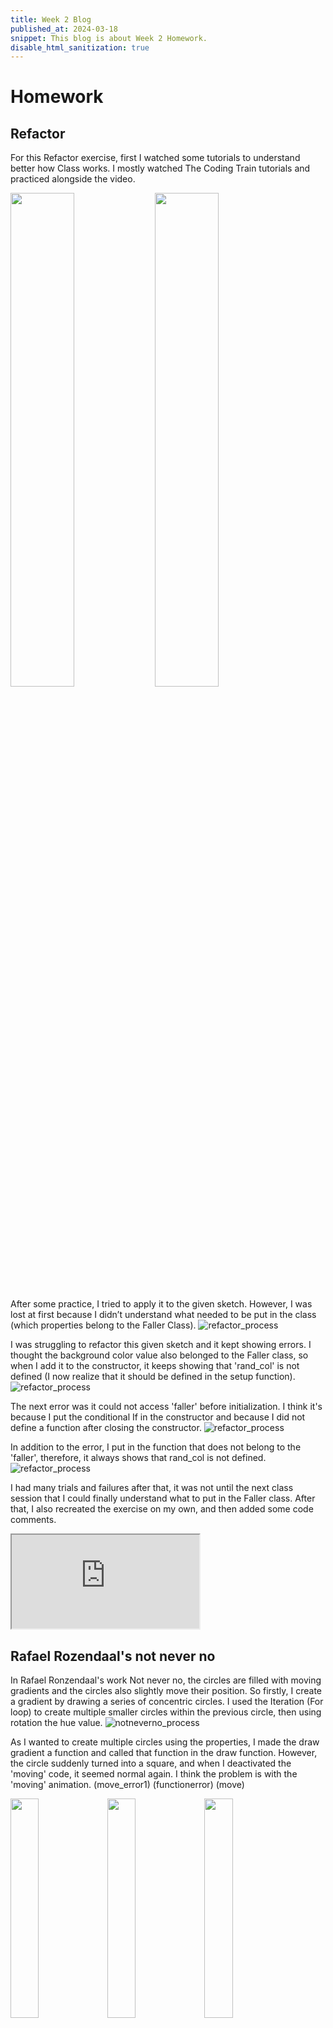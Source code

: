 ```yaml
---
title: Week 2 Blog
published_at: 2024-03-18
snippet: This blog is about Week 2 Homework.
disable_html_sanitization: true
---
```


# Homework

## Refactor 

For this Refactor exercise, first I watched some tutorials to understand better how Class works. I mostly watched The Coding Train tutorials and practiced alongside the video. 
<p float="center">
  <img src="/w02/tut1.png" width="45%" />
  <img src="/w02/tut2.png" width="45%%" /> 
</p>

After some practice, I tried to apply it to the given sketch. However, I was lost at first because I didn’t understand what needed to be put in the class (which properties belong to the Faller Class). ![refactor_process](w02/error_1.png)

I was struggling to refactor this given sketch and it kept showing errors. I thought the background color value also belonged to the Faller class, so when I add it to the constructor, it keeps showing that 'rand_col' is not defined (I now realize that it should be defined in the setup function). ![refactor_process](w02/color_error.png)

The next error was it could not access 'faller' before initialization. I think it's because I put the conditional If in the constructor and because I did not define a function after closing the constructor. ![refactor_process](w02/wrong_class.png)

In addition to the error, I put in the function that does not belong to the 'faller', therefore, it always shows that rand_col is not defined. ![refactor_process](w02/function_error.png)

I had many trials and failures after that, it was not until the next class session that I could finally understand what to put in the Faller class. After that, I also recreated the exercise on my own, and then added some code comments. 

<iframe id="homework_refactor" src="https://editor.p5js.org/MaiHanNguyen1404/full/ZqTc7mcW9"></iframe>

<script type="module">
  const iframe = document.getElementById (`homework_refactor`)
  iframe.width  = iframe.parentNode.scrollWidth
  iframe.height = iframe.parentNode.scrollWidth + 42
</script>

## Rafael Rozendaal's not never no

In Rafael Ronzendaal's work Not never no, the circles are filled with moving gradients and the circles also slightly move their position. So firstly, I create a gradient by drawing a series of concentric circles. I used the Iteration (For loop) to create multiple smaller circles within the previous circle, then using rotation the hue value. ![notneverno_process](w02/gradient1.png) 

As I wanted to create multiple circles using the properties, I made the draw gradient a function and called that function in the draw function. However, the circle suddenly turned into a square, and when I deactivated the 'moving' code, it seemed normal again. I think the problem is with the 'moving' animation. (move_error1) (functionerror) (move)
<p float="center">
  <img src="/w02/move_error1.png" width="30%" />
  <img src="/w02/functionerror.png" width="30%%" /> 
  <img src="/w02/move.png" width="30%%" /> 
</p>

To draw many circles on the canvas, I used the Nested Loop to draw the grid first. ![notneverno_process](w02/multiple_circle.png) 

I wanted to draw the circle in random places, however, it did not turn out as expected for it not move individually but as a block. ![notneverno_process](w02/random_error.png)

Although it wasn't what I had anticipated, it was still really interesting because they moved randomly in a set rather than in the whole grid. ![notneverno_process](w02/move_error.png) 

<iframe id="homework_notneverno" src="https://editor.p5js.org/MaiHanNguyen1404/full/m8hanZpuQ"></iframe>

<script type="module">
  const iframe = document.getElementById (`homework_notneverno`)
  iframe.width  = iframe.parentNode.scrollWidth
  iframe.height = iframe.parentNode.scrollWidth + 42
</script>
